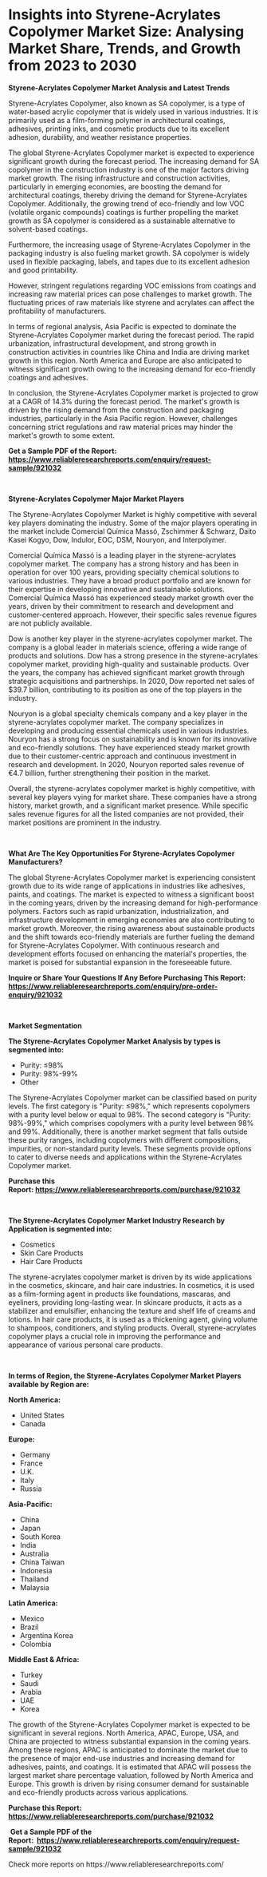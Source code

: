 <p><h1>Insights into Styrene-Acrylates Copolymer Market Size: Analysing Market Share, Trends, and Growth from 2023 to 2030</h1></p><p><strong>Styrene-Acrylates Copolymer Market Analysis and Latest Trends</strong></p>
<p><p>Styrene-Acrylates Copolymer, also known as SA copolymer, is a type of water-based acrylic copolymer that is widely used in various industries. It is primarily used as a film-forming polymer in architectural coatings, adhesives, printing inks, and cosmetic products due to its excellent adhesion, durability, and weather resistance properties.</p><p>The global Styrene-Acrylates Copolymer market is expected to experience significant growth during the forecast period. The increasing demand for SA copolymer in the construction industry is one of the major factors driving market growth. The rising infrastructure and construction activities, particularly in emerging economies, are boosting the demand for architectural coatings, thereby driving the demand for Styrene-Acrylates Copolymer. Additionally, the growing trend of eco-friendly and low VOC (volatile organic compounds) coatings is further propelling the market growth as SA copolymer is considered as a sustainable alternative to solvent-based coatings.</p><p>Furthermore, the increasing usage of Styrene-Acrylates Copolymer in the packaging industry is also fueling market growth. SA copolymer is widely used in flexible packaging, labels, and tapes due to its excellent adhesion and good printability.</p><p>However, stringent regulations regarding VOC emissions from coatings and increasing raw material prices can pose challenges to market growth. The fluctuating prices of raw materials like styrene and acrylates can affect the profitability of manufacturers.</p><p>In terms of regional analysis, Asia Pacific is expected to dominate the Styrene-Acrylates Copolymer market during the forecast period. The rapid urbanization, infrastructural development, and strong growth in construction activities in countries like China and India are driving market growth in this region. North America and Europe are also anticipated to witness significant growth owing to the increasing demand for eco-friendly coatings and adhesives.</p><p>In conclusion, the Styrene-Acrylates Copolymer market is projected to grow at a CAGR of 14.3% during the forecast period. The market's growth is driven by the rising demand from the construction and packaging industries, particularly in the Asia Pacific region. However, challenges concerning strict regulations and raw material prices may hinder the market's growth to some extent.</p></p>
<p><strong>Get a Sample PDF of the Report:&nbsp; <a href="https://www.reliableresearchreports.com/enquiry/request-sample/921032">https://www.reliableresearchreports.com/enquiry/request-sample/921032</a></strong></p>
<p>&nbsp;</p>
<p><strong>Styrene-Acrylates Copolymer Major Market Players</strong></p>
<p><p>The Styrene-Acrylates Copolymer Market is highly competitive with several key players dominating the industry. Some of the major players operating in the market include Comercial Química Massó, Zschimmer & Schwarz, Daito Kasei Kogyo, Dow, Indulor, EOC, DSM, Nouryon, and Interpolymer.</p><p>Comercial Química Massó is a leading player in the styrene-acrylates copolymer market. The company has a strong history and has been in operation for over 100 years, providing specialty chemical solutions to various industries. They have a broad product portfolio and are known for their expertise in developing innovative and sustainable solutions. Comercial Química Massó has experienced steady market growth over the years, driven by their commitment to research and development and customer-centered approach. However, their specific sales revenue figures are not publicly available.</p><p>Dow is another key player in the styrene-acrylates copolymer market. The company is a global leader in materials science, offering a wide range of products and solutions. Dow has a strong presence in the styrene-acrylates copolymer market, providing high-quality and sustainable products. Over the years, the company has achieved significant market growth through strategic acquisitions and partnerships. In 2020, Dow reported net sales of $39.7 billion, contributing to its position as one of the top players in the industry.</p><p>Nouryon is a global specialty chemicals company and a key player in the styrene-acrylates copolymer market. The company specializes in developing and producing essential chemicals used in various industries. Nouryon has a strong focus on sustainability and is known for its innovative and eco-friendly solutions. They have experienced steady market growth due to their customer-centric approach and continuous investment in research and development. In 2020, Nouryon reported sales revenue of €4.7 billion, further strengthening their position in the market.</p><p>Overall, the styrene-acrylates copolymer market is highly competitive, with several key players vying for market share. These companies have a strong history, market growth, and a significant market presence. While specific sales revenue figures for all the listed companies are not provided, their market positions are prominent in the industry.</p></p>
<p>&nbsp;</p>
<p><strong>What Are The Key Opportunities For Styrene-Acrylates Copolymer Manufacturers?</strong></p>
<p><p>The global Styrene-Acrylates Copolymer market is experiencing consistent growth due to its wide range of applications in industries like adhesives, paints, and coatings. The market is expected to witness a significant boost in the coming years, driven by the increasing demand for high-performance polymers. Factors such as rapid urbanization, industrialization, and infrastructure development in emerging economies are also contributing to market growth. Moreover, the rising awareness about sustainable products and the shift towards eco-friendly materials are further fueling the demand for Styrene-Acrylates Copolymer. With continuous research and development efforts focused on enhancing the material's properties, the market is poised for substantial expansion in the foreseeable future.</p></p>
<p><strong>Inquire or Share Your Questions If Any Before Purchasing This Report: <a href="https://www.reliableresearchreports.com/enquiry/pre-order-enquiry/921032">https://www.reliableresearchreports.com/enquiry/pre-order-enquiry/921032</a></strong></p>
<p>&nbsp;</p>
<p><strong>Market Segmentation</strong></p>
<p><strong>The Styrene-Acrylates Copolymer Market Analysis by types is segmented into:</strong></p>
<p><ul><li>Purity: ≤98%</li><li>Purity: 98%-99%</li><li>Other</li></ul></p>
<p><p>The Styrene-Acrylates Copolymer market can be classified based on purity levels. The first category is "Purity: ≤98%," which represents copolymers with a purity level below or equal to 98%. The second category is "Purity: 98%-99%," which comprises copolymers with a purity level between 98% and 99%. Additionally, there is another market segment that falls outside these purity ranges, including copolymers with different compositions, impurities, or non-standard purity levels. These segments provide options to cater to diverse needs and applications within the Styrene-Acrylates Copolymer market.</p></p>
<p><strong>Purchase this Report:&nbsp;<a href="https://www.reliableresearchreports.com/purchase/921032">https://www.reliableresearchreports.com/purchase/921032</a></strong></p>
<p>&nbsp;</p>
<p><strong>The Styrene-Acrylates Copolymer Market Industry Research by Application is segmented into:</strong></p>
<p><ul><li>Cosmetics</li><li>Skin Care Products</li><li>Hair Care Products</li></ul></p>
<p><p>The styrene-acrylates copolymer market is driven by its wide applications in the cosmetics, skincare, and hair care industries. In cosmetics, it is used as a film-forming agent in products like foundations, mascaras, and eyeliners, providing long-lasting wear. In skincare products, it acts as a stabilizer and emulsifier, enhancing the texture and shelf life of creams and lotions. In hair care products, it is used as a thickening agent, giving volume to shampoos, conditioners, and styling products. Overall, styrene-acrylates copolymer plays a crucial role in improving the performance and appearance of various personal care products.</p></p>
<p>&nbsp;</p>
<p><strong>In terms of Region, the Styrene-Acrylates Copolymer Market Players available by Region are:</strong></p>
<p>
    <p> <strong> North America: </strong>
        <ul>
            <li>United States</li>
            <li>Canada</li>
        </ul>
        </p> 
    <p> <strong> Europe: </strong>
        <ul>
            <li>Germany</li>
            <li>France</li>
            <li>U.K.</li>
            <li>Italy</li>
            <li>Russia</li>
        </ul>
        </p> 
    <p> <strong> Asia-Pacific: </strong>
        <ul>
            <li>China</li>
            <li>Japan</li>
            <li>South Korea</li>
            <li>India</li>
            <li>Australia</li>
            <li>China Taiwan</li>
            <li>Indonesia</li>
            <li>Thailand</li>
            <li>Malaysia</li>
        </ul>
        </p> 
    <p> <strong> Latin America: </strong>
        <ul>
            <li>Mexico</li>
            <li>Brazil</li>
            <li>Argentina Korea</li>
            <li>Colombia</li>
        </ul>
        </p> 
    <p> <strong> Middle East & Africa: </strong>
        <ul>
            <li>Turkey</li>
            <li>Saudi</li>
            <li>Arabia</li>
            <li>UAE</li>
            <li>Korea</li>
        </ul>
    </p>
    </p>
<p><p>The growth of the Styrene-Acrylates Copolymer market is expected to be significant in several regions. North America, APAC, Europe, USA, and China are projected to witness substantial expansion in the coming years. Among these regions, APAC is anticipated to dominate the market due to the presence of major end-use industries and increasing demand for adhesives, paints, and coatings. It is estimated that APAC will possess the largest market share percentage valuation, followed by North America and Europe. This growth is driven by rising consumer demand for sustainable and eco-friendly products across various applications.</p></p>
<p><strong>Purchase this Report: <a href="https://www.reliableresearchreports.com/purchase/921032">https://www.reliableresearchreports.com/purchase/921032</a></strong></p>
<p>&nbsp;<strong>Get a Sample PDF of the Report:&nbsp;&nbsp;<a href="https://www.reliableresearchreports.com/enquiry/request-sample/921032">https://www.reliableresearchreports.com/enquiry/request-sample/921032</a></strong></p>
<p><strong></strong></p>
<p>Check more reports on https://www.reliableresearchreports.com/</p>